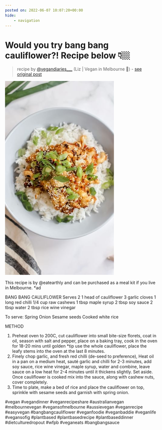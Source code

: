 ```yaml
---
posted on: 2022-06-07 10:07:20+00:00
hide:
    - navigation
---
```


# Would you try bang bang cauliflower?! Recipe below 👇🏼 

> recipe by [@vegandiaries___](https://www.instagram.com/vegandiaries___/) 
(Liz | Vegan in Melbourne 📍) - [see original post](https://instagram.com/p/CegAX_oJ-_c)

![](../img/vegandiaries____07-06-2022_1006.png)


This recipe is by @eatearthly and can be purchased as a meal kit if you live in Melbourne. *ad 

BANG BANG CAULIFLOWER 
Serves 2
1 head of cauliflower
3 garlic cloves
1 long red chilli
1/4 cup raw cashews 
1 tbsp maple syrup
2 tbsp soy sauce
2 tbsp water
2 tbsp rice wine vinegar

To serve:
Spring Onion
Sesame seeds
Cooked white rice

METHOD
1. Preheat oven to 200C, cut cauliflower into small bite-size florets, coat in oil, season with salt and pepper, place on a baking tray, cook in the oven for 18-20 mins until golden *tip use the whole cauliflower, place the leafy stems into the oven at the last 8 minutes.
2. Finely chop garlic, and fresh red chilli (de-seed to preference), Heat oil in a pan on a medium heat, sauté garlic and chilli for 2-3 minutes, add soy sauce, rice wine vinegar,  maple syrup, water and combine, leave sauce on a low heat for 2-4 minutes until it thickens slightly. Set aside. Once cauliflower is cooked mix into the sauce, along with cashew nuts, cover completely.
3. Time to plate, make a bed of rice and place the cauliflower on top, sprinkle with sesame seeds and garnish with spring onion. 

\#vegan \#vegandinner \#veganrecipeshare \#australianvegan \#melbournevegan \#vegansofmelbourne \#aussievegan \#veganrecipe \#easyvegan \#bangbangcauliflower \#veganfoodie \#veganbaddie \#veganlife \#vegansofig \#plantbased \#plantbasedrecipe \#plantbaseddinner \#dietculturedropout \#wfpb \#veganeats \#bangbangsauce 